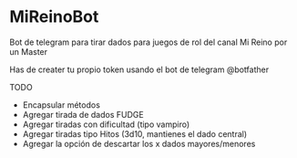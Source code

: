 # MiReinoBot
Bot de telegram para tirar dados para juegos de rol del canal Mi Reino por un Master

Has de creater tu propio token usando el bot de telegram @botfather


TODO
- Encapsular métodos
- Agregar tirada de dados FUDGE
- Agregar tiradas con dificultad (tipo vampiro)
- Agregar tiradas tipo Hitos (3d10, mantienes el dado central)
- Agregar la opción de descartar los x dados mayores/menores
